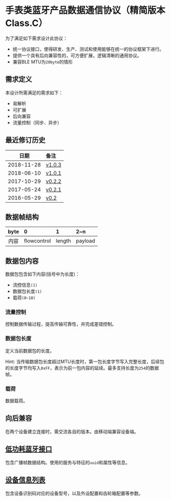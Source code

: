 # 手表类蓝牙产品数据通信协议（精简版本Class.C）

为了满足如下需求设计此协议：

- 统一协议接口，使得研发、生产、测试和使用能够在统一的协议框架下进行。
- 提供一个具有后向兼容性的，可方便扩展，逻辑清晰的通用协议。
- 兼容BLE MTU为`20byte`的情形

## 需求定义

本设计所需满足的需求如下：

 - 易解析
 - 可扩展
 - 后向兼容
 - 流量控制（同步、异步）

## 最近修订历史
|    日期    | 备注                         |
| :--------: | :--------------------------- |
| 2018-11-28 | [v1.0.3](#!dev/changelog.md) |
| 2018-06-10 | [v1.0.1](#!dev/changelog.md) |
| 2017-10-29 | [v0.2.2](#!dev/changelog.md) |
| 2017-05-24 | [v0.2.1](#!dev/changelog.md) |
| 2016-05-29 | [v0.2](#!dev/changelog.md)   |


## 数据帧结构

| byte | 0           | 1      | 2~n     |
| :--: | :---------- | :----- | :------ |
| 内容 | flowcontrol | length | payload |

## 数据包内容

数据包包含如下内容(括号中为长度)：

- 流控信息`(1)`
- 数据包长度`(1)`
- 载荷`(0~18)`

### 流量控制
控制数据传输过程，提高传输可靠性，并完成差错控制。

### 数据包长度
定义当前数据包的长度。  

Hint: 当传输数据包长度超过MTU长度时，第一包长度字节写入完整长度，后续包的长度字节均写入`0xFF`，表示为前一包内容的延续。最多支持长度为`254`的数据帧。

### 载荷
数据载荷。

## 向后兼容
在两个设备建立连接时，需交流各自的版本。由移动端兼容设备端。

## [低功耗蓝牙接口](#!dev/classC/bt.md)

包含广播帧数据结构。使用的服务与特征的`uuid`和属性等信息。

## [设备信息列表](#!dev/classC/devices.md)

包含设备识别码对应的设备型号，以及外设配置和齿轮箱配置等参数。